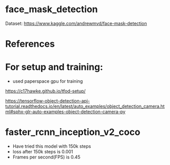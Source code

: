 # face_mask_detection

Dataset: https://www.kaggle.com/andrewmvd/face-mask-detection


# References

# For setup and training:

* used paperspace gpu for training

https://c17hawke.github.io/tfod-setup/

https://tensorflow-object-detection-api-tutorial.readthedocs.io/en/latest/auto_examples/object_detection_camera.html#sphx-glr-auto-examples-object-detection-camera-py

# faster_rcnn_inception_v2_coco

* Have tried this model with 150k steps
* loss after 150k steps is 0.001
* Frames per second(FPS) is 0.45 
